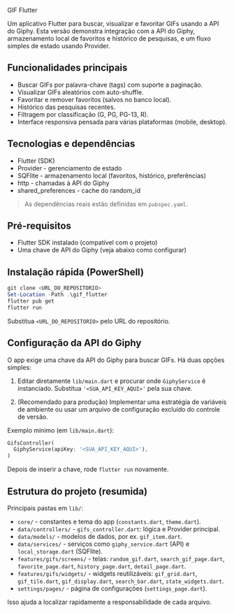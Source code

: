 GIF Flutter

Um aplicativo Flutter para buscar, visualizar e favoritar GIFs usando a API do Giphy.
Esta versão demonstra integração com a API do Giphy, armazenamento local de favoritos e
histórico de pesquisas, e um fluxo simples de estado usando Provider.

## Funcionalidades principais

- Buscar GIFs por palavra-chave (tags) com suporte a paginação.
- Visualizar GIFs aleatórios com auto-shuffle.
- Favoritar e remover favoritos (salvos no banco local).
- Histórico das pesquisas recentes.
- Filtragem por classificação (G, PG, PG-13, R).
- Interface responsiva pensada para várias plataformas (mobile, desktop).

## Tecnologias e dependências

- Flutter (SDK)
- Provider - gerenciamento de estado
- SQFlite - armazenamento local (favoritos, histórico, preferências)
- http - chamadas à API do Giphy
- shared_preferences - cache do random_id

> As dependências reais estão definidas em `pubspec.yaml`.

## Pré-requisitos

- Flutter SDK instalado (compatível com o projeto)
- Uma chave de API do Giphy (veja abaixo como configurar)

## Instalação rápida (PowerShell)

```powershell
git clone <URL_DO_REPOSITORIO>
Set-Location -Path .\gif_flutter
flutter pub get
flutter run
```

Substitua `<URL_DO_REPOSITORIO>` pelo URL do repositório.

## Configuração da API do Giphy

O app exige uma chave da API do Giphy para buscar GIFs. Há duas opções simples:

1. Editar diretamente `lib/main.dart` e procurar onde `GiphyService` é instanciado. Substitua
   `'<SUA_API_KEY_AQUI>'` pela sua chave.

2. (Recomendado para produção) Implementar uma estratégia de variáveis de ambiente ou
   usar um arquivo de configuração excluído do controle de versão.

Exemplo mínimo (em `lib/main.dart`):

```dart
GifsController(
  GiphyService(apiKey: '<SUA_API_KEY_AQUI>'),
)
```

Depois de inserir a chave, rode `flutter run` novamente.

## Estrutura do projeto (resumida)

Principais pastas em `lib/`:

- `core/` - constantes e tema do app (`constants.dart`, `theme.dart`).
- `data/controllers/` - `gifs_controller.dart`: lógica e Provider principal.
- `data/models/` - modelos de dados, por ex. `gif_item.dart`.
- `data/services/` - serviços como `giphy_service.dart` (API) e `local_storage.dart` (SQFlite).
- `features/gifs/screens/` - telas: `random_gif.dart`, `search_gif_page.dart`, `favorite_page.dart`, `history_page.dart`, `detail_page.dart`.
- `features/gifs/widgets/` - widgets reutilizáveis: `gif_grid.dart`, `gif_tile.dart`, `gif_display.dart`, `search_bar.dart`, `state_widgets.dart`.
- `settings/pages/` - página de configurações (`settings_page.dart`).

Isso ajuda a localizar rapidamente a responsabilidade de cada arquivo.